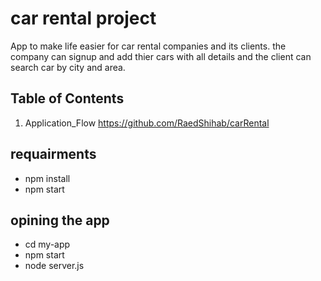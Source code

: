 # car rental project
App to make life easier for car rental companies and its clients. 
the company can signup and add thier cars with all details and the client can search car by city and area.

## Table of Contents
1. Application_Flow https://github.com/RaedShihab/carRental


## requairments 
- npm install
- npm start

## opining the app
- cd my-app
- npm start
- node server.js

 
